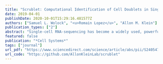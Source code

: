 ```yaml
---
title: "Scrublet: Computational Identification of Cell Doublets in Single-cell Transcriptomic Data"
date: 2019-04-01
publishDate: 2020-10-01T15:29:16.481577Z
authors: ["Samuel L. Wolock", "<u>Romain Lopez</u>", "Allon M. Klein"]
publication_types: ["2"]
abstract: "Single-cell RNA-sequencing has become a widely used, powerful approach for studying cell populations. However, these methods often generate multiplet artifacts, where two or more cells receive the same barcode, resulting in a hybrid transcriptome. In most experiments, multiplets account for several percent of transcriptomes and can confound downstream data analysis. Here, we present Scrublet (Single-Cell Remover of Doublets), a framework for predicting the impact of multiplets in a given analysis and identifying problematic multiplets. Scrublet avoids the need for expert knowledge or cell clustering by simulating multiplets from the data and building a nearest neighbor classifier. To demonstrate the utility of this approach, we test Scrublet on several datasets that include independent knowledge of cell multiplets."
featured: false
publication: "*Cell Systems*"
tags: ["journal"]
url_pdf: "https://www.sciencedirect.com/science/article/abs/pii/S2405471218304745"
url_code: "https://github.com/AllonKleinLab/scrublet"
---
```



